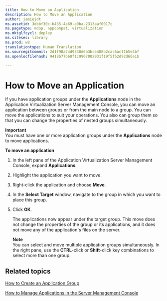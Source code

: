 ```yaml
---
title: How to Move an Application
description: How to Move an Application
author: jamiejdt
ms.assetid: 3ebbf30c-b435-4a69-a0ba-2313aaf0017c
ms.pagetype: mdop, appcompat, virtualization
ms.mktglfcycl: deploy
ms.sitesec: library
ms.prod: w8
translationtype: Human Translation
ms.sourcegitcommit: 2d1f98a24d9330d6b3bce488b2cac6ac11b5e4bf
ms.openlocfilehash: 9418b77b68f1c9967002931f19f5f52d92d66a1b

---
```



# How to Move an Application


If you have application groups under the **Applications** node in the Application Virtualization Server Management Console, you can move an application between groups or from the main node to a group. You can move the applications to suit your operations. You also can group them so that you can change the properties of nested groups simultaneously.

**Important**  
You must have one or more application groups under the **Applications** node to move applications.

 

**To move an application**

1.  In the left pane of the Application Virtualization Server Management Console, expand **Applications**.

2.  Highlight the application you want to move.

3.  Right-click the application and choose **Move**.

4.  In the **Select Target** window, navigate to the group in which you want to place this group.

5.  Click **OK**.

    The applications now appear under the target group. This move does not change the properties of the group or its applications, and it does not move any of the application's files on the server.

    **Note**  
    You can select and move multiple application groups simultaneously. In the right pane, use the **CTRL**-click or **Shift**-click key combinations to select more than one group.

     

## Related topics


[How to Create an Application Group](how-to-create-an-application-group.md)

[How to Manage Applications in the Server Management Console](how-to-manage-applications-in-the-server-management-console.md)

 

 








<!--HONumber=Jun16_HO4-->


